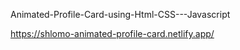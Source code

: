 Animated-Profile-Card-using-Html-CSS---Javascript


https://shlomo-animated-profile-card.netlify.app/
